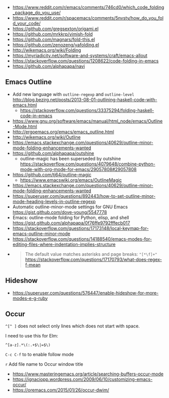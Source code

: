 - https://www.reddit.com/r/emacs/comments/746cd0/which_code_folding_package_do_you_use/
- https://www.reddit.com/r/spacemacs/comments/5nvsty/how_do_you_fold_your_code/
- https://github.com/gregsexton/origami.el
- https://github.com/mrkkrp/vimish-fold
- https://github.com/magnars/fold-this.el
- https://github.com/zenozeng/yafolding.el
- http://wikemacs.org/wiki/Folding
- https://myriadicity.net/software-and-systems/craft/emacs-allout
- https://stackoverflow.com/questions/1208622/code-folding-in-emacs
- https://github.com/alphapapa/navi

## Emacs Outline

- Add new language with `outline-regexp` and `outline-level` http://blog.bezirg.net/posts/2013-08-01-outlining-haskell-code-with-emacs.html
  - https://stackoverflow.com/questions/33375294/folding-haskell-code-in-emacs
- https://www.gnu.org/software/emacs/manual/html_node/emacs/Outline-Mode.html
- http://ergoemacs.org/emacs/emacs_outline.html
- http://wikemacs.org/wiki/Outline
- https://emacs.stackexchange.com/questions/40629/outline-minor-mode-folding-enhancements-wanted
- https://github.com/alphapapa/outshine
  - outline-magic has been superseded by outshine https://stackoverflow.com/questions/4079648/combine-python-mode-with-org-mode-for-emacs/29057808#29057808
- https://github.com/tj64/outline-magic
  - https://www.emacswiki.org/emacs/OutlineMagic
- https://emacs.stackexchange.com/questions/40629/outline-minor-mode-folding-enhancements-wanted
- https://superuser.com/questions/892443/how-to-set-outline-minor-mode-heading-levels-in-outline-regexp
- Automatic outline-minor-mode settings for GNU Emacs https://gist.github.com/dove-young/5547778
- Emacs: outline-mode folding for Python, elisp, and shell https://gist.github.com/alphapapa/0f76ffe9792fffecb017
- https://stackoverflow.com/questions/17173148/local-keymap-for-emacs-outline-minor-mode
- https://stackoverflow.com/questions/14188540/emacs-modes-for-editing-files-where-indentation-implies-structure
- >The default value matches asterisks and page breaks: `"[*\f]+"` https://stackoverflow.com/questions/17170793/what-does-regex-f-mean

## Hideshow

- https://superuser.com/questions/576447/enable-hideshow-for-more-modes-e-g-ruby

## Occur

`^[^ ]` does not select only lines which does not start with space.

I need to use this for Elm:

`^[a-z].*\(:.+$\|=$\)`

`C-c C-f` to to enable follow mode

`r` Add file name to Occur window title

- https://www.masteringemacs.org/article/searching-buffers-occur-mode
- https://ignaciopp.wordpress.com/2009/06/10/customizing-emacs-occur/
- https://oremacs.com/2015/01/26/occur-dwim/
